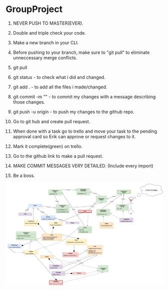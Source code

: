 # GroupProject
1. NEVER PUSH TO MASTER(EVER).

2. Double and triple check your code.

3. Make a new branch in your CLI.

4. Before pushing to your branch, make sure to "git pull" to eliminate unneccessary merge conflicts.

5. git pull

6. git status - to check what i did and changed.

7. git add . - to add all the files i made/changed.

8. git commit -m "" - to commit my changes with a message describing those changes.

9. git push -u origin - to push my changes to the github repo.

10. Go to git hub and create pull request.

11. When done with a task go to trello and move your task to the pending approval card so Erik can approve or request changes to it.

12. Mark it complete(green) on trello.

13. Go to the github link to make a pull request.

14. MAKE COMMIT MESSAGES VERY DETAILED. (Include every import)

15. Be a boss.


![UML](images/newteam.png)
